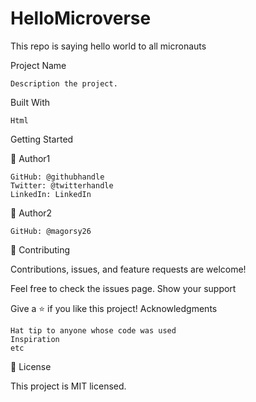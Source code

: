 # HelloMicroverse
This repo is saying hello world to all micronauts

Project Name

    Description the project.

Built With
    
    Html
Getting Started



👤 Author1

    GitHub: @githubhandle
    Twitter: @twitterhandle
    LinkedIn: LinkedIn

👤 Author2

    GitHub: @magorsy26

🤝 Contributing

Contributions, issues, and feature requests are welcome!

Feel free to check the issues page.
Show your support

Give a ⭐️ if you like this project!
Acknowledgments

    Hat tip to anyone whose code was used
    Inspiration
    etc

📝 License

This project is MIT licensed.
